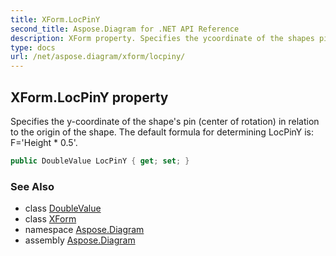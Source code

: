 ```yaml
---
title: XForm.LocPinY
second_title: Aspose.Diagram for .NET API Reference
description: XForm property. Specifies the ycoordinate of the shapes pin center of rotation in relation to the origin of the shape. The default formula for determining LocPinY is FHeight  0.5
type: docs
url: /net/aspose.diagram/xform/locpiny/
---
```

## XForm.LocPinY property

Specifies the y-coordinate of the shape's pin (center of rotation) in relation to the origin of the shape. The default formula for determining LocPinY is: F='Height * 0.5'.

```csharp
public DoubleValue LocPinY { get; set; }
```

### See Also

* class [DoubleValue](../../doublevalue/)
* class [XForm](../)
* namespace [Aspose.Diagram](../../xform/)
* assembly [Aspose.Diagram](../../../)


